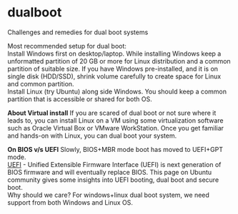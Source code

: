 # dualboot
Challenges and remedies for dual boot systems


Most recommended setup for dual boot:  
Install Windows first on desktop/laptop. While installing Windows keep a unformatted partition of 20 GB or more for Linux distribution and a common partition of suitable size. If you have Windows pre-installed, and it is on single disk (HDD/SSD), shrink volume carefully to create space for Linux and common partition.  
Install Linux (try Ubuntu) along side Windows. You should keep a common partition that is accessible or shared for both OS.  


**About Virtual install**
If you are scared of dual boot or not sure where it leads to, you can install Linux on a VM using some virtualization software such as Oracle Virtual Box or VMware WorkStation. Once you get familiar and hands-on with Linux, you can dual boot your system.  


**On BIOS v/s UEFI**
Slowly, BIOS+MBR mode boot has moved to UEFI+GPT mode.  
[UEFI](https://help.ubuntu.com/community/UEFI) - Unified Extensible Firmware Interface (UEFI) is next generation of BIOS firmware and will eventually replace BIOS. This page on Ubuntu community gives some insights into UEFI booting, dual boot and secure boot.  
Why should we care? For windows+linux dual boot system, we need support from both Windows and Linux OS.  

